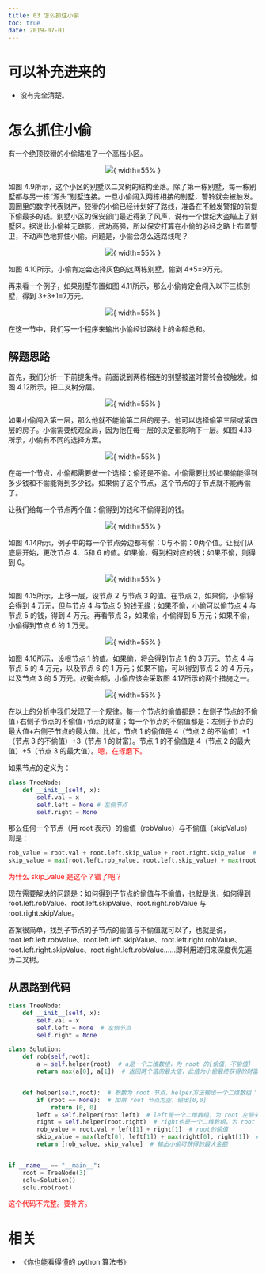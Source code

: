 ```yaml
---
title: 03 怎么抓住小偷
toc: true
date: 2019-07-01
---
```

# 可以补充进来的

- 没有完全清楚。

# 怎么抓住小偷

有一个绝顶狡猾的小偷瞄准了一个高档小区。

<center>

![](http://images.iterate.site/blog/image/20190701/K8Y98hYcfTkE.png?imageslim){ width=55% }
</center>

如图 4.9所示，这个小区的别墅以二叉树的结构坐落。除了第一栋别墅，每一栋别墅都与另一栋“源头”别墅连接。一旦小偷闯入两栋相接的别墅，警铃就会被触发。圆圈里的数字代表财产，狡猾的小偷已经计划好了路线，准备在不触发警报的前提下偷最多的钱。别墅小区的保安部门最近得到了风声，说有一个世纪大盗瞄上了别墅区。据说此小偷神无踪影，武功高强，所以保安打算在小偷的必经之路上布置警卫，不动声色地抓住小偷。问题是，小偷会怎么选路线呢？


<center>

![](http://images.iterate.site/blog/image/20190701/cLpqjiQ8rwd7.png?imageslim){ width=55% }

</center>

如图 4.10所示，小偷肯定会选择灰色的这两栋别墅，偷到 4+5=9万元。



再来看一个例子，如果别墅布置如图 4.11所示，那么小偷肯定会闯入以下三栋别墅，得到 3+3+1=7万元。

<center>

![](http://images.iterate.site/blog/image/20190701/WMUHl3g0jTL6.png?imageslim){ width=55% }
</center>


在这一节中，我们写一个程序来输出小偷经过路线上的金额总和。

## 解题思路

首先，我们分析一下前提条件。前面说到两栋相连的别墅被盗时警铃会被触发。如图 4.12所示，把二叉树分层。

<center>

![](http://images.iterate.site/blog/image/20190701/91zWoW5YgVb4.png?imageslim){ width=55% }
</center>

如果小偷闯入第一层，那么他就不能偷第二层的房子。他可以选择偷第三层或第四层的房子。小偷需要统观全局，因为他在每一层的决定都影响下一层。如图 4.13所示，小偷有不同的选择方案。

<center>

![](http://images.iterate.site/blog/image/20190701/ulwnzvDyYqSd.png?imageslim){ width=55% }
</center>


在每一个节点，小偷都需要做一个选择：偷还是不偷。小偷需要比较如果偷能得到多少钱和不偷能得到多少钱。如果偷了这个节点，这个节点的子节点就不能再偷了。

让我们给每一个节点两个值：偷得到的钱和不偷得到的钱。


<center>

![](http://images.iterate.site/blog/image/20190701/Nxf9uEWGB741.png?imageslim){ width=55% }
</center>

如图 4.14所示，例子中的每一个节点旁边都有偷：0与不偷：0两个值。让我们从底层开始，更改节点 4、5和 6 的值。如果偷，得到相对应的钱；如果不偷，则得到 0。
<center>

![](http://images.iterate.site/blog/image/20190701/6ljmAKKbLMW2.png?imageslim){ width=55% }
</center>
如图 4.15所示，上移一层，设节点 2 与节点 3 的值。在节点 2，如果偷，小偷将会得到 4 万元，但与节点 4 与节点 5 的钱无缘；如果不偷，小偷可以偷节点 4 与节点 5 的钱，得到 4 万元。再看节点 3，如果偷，小偷得到 5 万元；如果不偷，小偷得到节点 6 的 1 万元。

<center>

![](http://images.iterate.site/blog/image/20190701/SQt22Ddxe9oS.png?imageslim){ width=55% }
</center>
如图 4.16所示，设根节点 1 的值。如果偷，将会得到节点 1 的 3 万元、节点 4 与节点 5 的 4 万元，以及节点 6 的 1 万元；如果不偷，可以得到节点 2 的 4 万元，以及节点 3 的 5 万元。权衡金额，小偷应该会采取图 4.17所示的两个措施之一。

<center>

![](http://images.iterate.site/blog/image/20190701/YkFy4gMEsowy.png?imageslim){ width=55% }
</center>



在以上的分析中我们发现了一个规律。每一个节点的偷值都是：左侧子节点的不偷值+右侧子节点的不偷值+节点的财富；每一个节点的不偷值都是：左侧子节点的最大值+右侧子节点的最大值。比如，节点 1 的偷值是 4（节点 2 的不偷值）+1（节点 3 的不偷值）+3（节点 1 的财富）。节点 1 的不偷值是 4（节点 2 的最大值）+5（节点 3 的最大值）。<span style="color:red;">嗯，在琢磨下。</span>

如果节点的定义为：

```py
class TreeNode:
    def __init__(self, x):
        self.val = x
        self.left = None # 左侧节点
        self.right = None
```

那么任何一个节点（用 root 表示）的偷值（robValue）与不偷值（skipValue）则是：

```py
rob_value = root.val + root.left.skip_value + root.right.skip_value  # root的偷值
skip_value = max(root.left.rob_value, root.left.skip_value) + max(root.right.rob_value, root.right.skip_value)  # root的不偷值
```

<span style="color:red;">为什么 skip_value 是这个？错了吧？</span>

现在需要解决的问题是：如何得到子节点的偷值与不偷值，也就是说，如何得到 root.left.robValue、root.left.skipValue、root.right.robValue 与 root.right.skipValue。

答案很简单，找到子节点的子节点的偷值与不偷值就可以了，也就是说，root.left.left.robValue、root.left.left.skipValue、root.left.right.robValue、root.left.right.skipValue、root.right.left.robValue……即利用递归来深度优先遍历二叉树。

## 从思路到代码


```py
class TreeNode:
    def __init__(self, x):
        self.val = x
        self.left = None  # 左侧节点
        self.right = None

class Solution:
    def rob(self,root):
        a = self.helper(root)  # a是一个二维数组，为 root 的[偷值，不偷值]
        return max(a[0], a[1])  # 返回两个值的最大值，此值为小偷最终获得的财富值。


    def helper(self,root):  # 参数为 root 节点，helper方法输出一个二维数组：root节点的[偷值，不偷值]
        if (root == None):  # 如果 root 节点为空，输出[0,0]
            return [0, 0]
        left = self.helper(root.left)  # left是一个二维数组，为 root 左侧子节点的[偷值，不偷值]
        right = self.helper(root.right)  # right也是一个二维数组，为 root 右侧子节点的[偷值，不偷值]
        rob_value = root.val + left[1] + right[1]  # root的偷值
        skip_value = max(left[0], left[1]) + max(right[0], right[1])  # root的不偷值
        return [rob_value, skip_value]  # 输出小偷可获得的最大金额


if __name__ == "__main__":
    root = TreeNode(3)
    solu=Solution()
    solu.rob(root)
```


<span style="color:red;">这个代码不完整。要补齐。</span>




# 相关

- 《你也能看得懂的 python 算法书》
